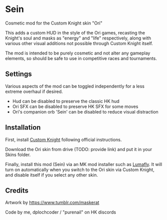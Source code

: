 ﻿# Sein

Cosmetic mod for the Custom Knight skin "Ori"

This adds a custom HUD in the style of the Ori games, recasting the Knight's soul and masks as "energy" and "life" respectively, along with various other visual additions not possible through Custom Knight itself.

The mod is intended to be purely cosmetic and not alter any gameplay elements, so should be safe to use in competitive races and tournaments.

## Settings

Various aspects of the mod can be toggled independently for a less extreme overhaul if desired.

-   Hud can be disabled to preserve the classic HK hud
-   Ori SFX can be disabled to preserve HK SFX for some moves
-   Ori's companion orb 'Sein' can be disabled to reduce visual distraction

## Installation

First, install [Custom Knight](https://prashantmohta.github.io/HollowKnight.CustomKnight/user/installing/) following official instructions.

Download the Ori skin from drive (TODO: provide link) and put it in your Skins folder.

Finally, install this mod (Sein) via an MK mod installer such as [Lumafly](https://themulhima.github.io/Lumafly/).  It will turn on automatically when you switch to the Ori skin via Custom Knight, and disable itself if you select any other skin.

## Credits

Artwork by https://www.tumblr.com/maskerat

Code by me, dplochcoder / "purenail" on HK discords
